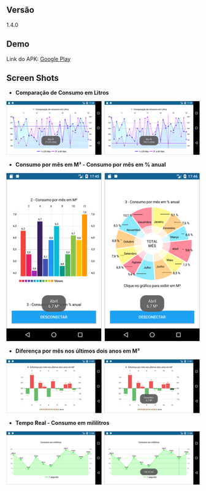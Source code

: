 ## Versão

1.4.0


## Demo

Link do APK: [Google Play](https://play.google.com/store/apps/details?id=online.hydroflow)


## Screen Shots

 - **Comparação de Consumo em Litros**
 
![alt tag](https://github.com/haizen007/HydroFlow/blob/master/screenshots_readme/HydroFlow-App-Chart-01.png)



 - **Consumo por mês em M³ - Consumo por mês em % anual**
 
![alt tag](https://github.com/haizen007/HydroFlow/blob/master/screenshots_readme/HydroFlow-App-Chart-02-03.png)



 - **Diferença por mês nos últimos dois anos em M³**
 
![alt tag](https://github.com/haizen007/HydroFlow/blob/master/screenshots_readme/HydroFlow-App-Chart-04.png)



 - **Tempo Real - Consumo em mililitros**
 
![alt tag](https://github.com/haizen007/HydroFlow/blob/master/screenshots_readme/HydroFlow-App-Real-Time.png)
